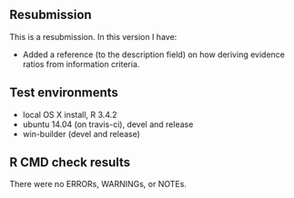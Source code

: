 ## Resubmission
This is a resubmission. In this version I have:

* Added a reference (to the description field) on how deriving evidence ratios from information criteria.
  
## Test environments
* local OS X install, R 3.4.2
* ubuntu 14.04 (on travis-ci), devel and release
* win-builder (devel and release)

## R CMD check results
There were no ERRORs, WARNINGs, or NOTEs.
